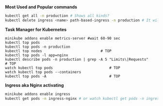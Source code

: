 **Most Used and Popular commands**
```sh
kubectl get all -n production # Shows all kinds?
kubectl delete ingress <name> path-based-ingress -n production # It will delete it
```


**Task Manager for Kubernetes**
```
minikube addons enable metrics-server #wait 60-90 sec
kubectl top pods
kubectl top pods -n production
kubectl top nodes 							# TOP
kubectl top pods -l app=nginx
kubectl describe pods -n production | grep -A 5 "Limits\|Requests"  							# TOP
watch kubectl top pods 							# TOP
watch kubectl top pods --containers
kubectl top pods -A  							# TOP
```

**Ingress aka Nginx activating**
```sh
minikube addons enable ingress
kubectl get pods -n ingress-nginx # or watch kubectl get pods -n ingress-nginx
```
